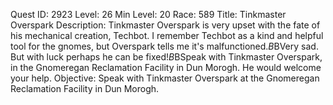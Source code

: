 Quest ID: 2923
Level: 26
Min Level: 20
Race: 589
Title: Tinkmaster Overspark
Description: Tinkmaster Overspark is very upset with the fate of his mechanical creation, Techbot. I remember Techbot as a kind and helpful tool for the gnomes, but Overspark tells me it's malfunctioned.$B$BVery sad. But with luck perhaps he can be fixed!$B$BSpeak with Tinkmaster Overspark, in the Gnomeregan Reclamation Facility in Dun Morogh. He would welcome your help.
Objective: Speak with Tinkmaster Overspark at the Gnomeregan Reclamation Facility in Dun Morogh.
